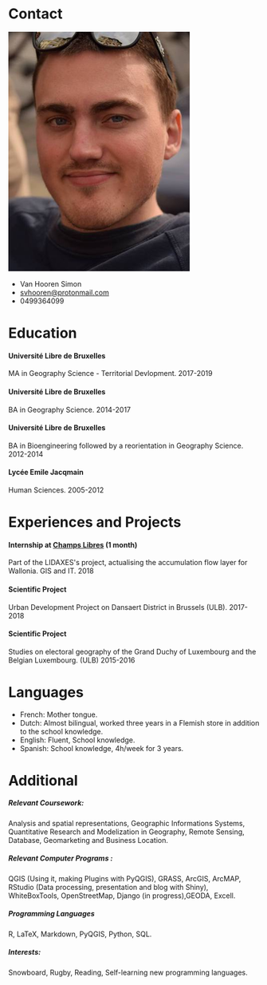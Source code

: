 # Contact

![Simon](/images/Photocv.png)


* Van Hooren Simon
* svhooren@protonmail.com
* 0499364099

# Education

#### Université Libre de Bruxelles 
MA in Geography Science - Territorial Devlopment.                                                                    2017-2019
#### Université Libre de Bruxelles 
BA in Geography Science.                                                                                             2014-2017
#### Université Libre de Bruxelles
BA in Bioengineering followed by a reorientation in Geography Science.                                               2012-2014
#### Lycée Emile Jacqmain
Human Sciences.                                                                                                      2005-2012

# Experiences and Projects

#### Internship at [Champs Libres](https://www.champs-libres.coop) (1 month)
Part of the LIDAXES's project, actualising the accumulation flow layer for Wallonia. GIS and IT.                     2018
#### Scientific Project
Urban Development Project on Dansaert District in Brussels (ULB).                                                    2017-2018
#### Scientific Project
Studies on electoral geography of the Grand Duchy of Luxembourg and the Belgian Luxembourg. (ULB)                    2015-2016

# Languages

* French: Mother tongue.
* Dutch: Almost bilingual, worked three years in a Flemish store in addition to the school knowledge.
* English: Fluent, School knowledge.
* Spanish: School knowledge, 4h/week for 3 years.

# Additional

##### Relevant Coursework: 
Analysis and spatial representations, Geographic Informations Systems, Quantitative Research and Modelization in Geography, Remote Sensing, Database, Geomarketing and Business Location.
##### Relevant Computer Programs :
QGIS (Using it, making Plugins with PyQGIS), GRASS, ArcGIS, ArcMAP, RStudio (Data processing, presentation and blog with Shiny), WhiteBoxTools, OpenStreetMap, Django (in progress),GEODA, Excell.
##### Programming Languages
R, LaTeX, Markdown, PyQGIS, Python, SQL.
##### Interests:
Snowboard, Rugby, Reading, Self-learning new programming languages.






